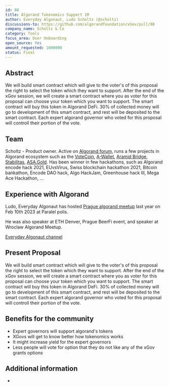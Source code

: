```yaml
---
id: 88
title: Algorand Tokenomics Support 1M
author: Everyday Algonaut, Ludo Scholtz (@scholtz)
discussions-to: https://github.com/algorandfoundation/xGov/pull/88
company_name: Scholtz & Co
category: Tools
focus_area: User Onboarding
open_source: Yes
amount_requested: 1000000
status: Final
---
```


## Abstract
We will build smart contract which will give to the voter's of this proposal the right to select the token which they want to support. After the end of the xGov session, we will create a smart contract where you as voter for this proposal can choose your token which you want to support. The smart contract will buy this token in Algorand DeFi. 30% of collected money will go to development of this smart contract, and rest will be deposited to the smart contract. Each expert algorand governor who voted for this proposal  will controll their portion of the vote.

## Team
Scholtz - Product owner. Active on <a href="https://forum.algorand.org/u/scholtz/summary">Algorand forum</a>, runs a few projects in Algorand ecosystem such as the <a href="https://www.vote-coin.com">VoteCoin</a>, <a href="https://www.a-wallet.net">A-Wallet</a>, <a href="https://aramid.finance">Aramid Bridge</a>, <a href="https://stabilitas.finance">Stabilitas</a>, <a href="https://www.asa.gold">ASA.Gold</a>. Has been winner in few hackathons, such as Algorand encode hack 2021, EUvsVirus, Swiss blockchain hackathon 2021, Bitcoin bankathon, Encode DAO hack, Algo HackJam, Greenhouse hack III, Mega Ace Hackathon, ...

## Experience with Algorand
Ludo, Everyday Algonaut has hosted <a href="https://ipfs.algonode.xyz/ipfs/bafkreiaj4rlaca657ldkpmdrhncr5u37f4wlx26mynci4gztzy3ym3ecfq">Prague algorand meetup</a> last year on Feb 10th 2023 at Paralel polis. 

He was also speaker at ETH Denver, Prague BeerFi event, and speaker at Wroclaw Algorand Meetup.

<a href="https://youtube.com/@EverydayAlgonaut">Everyday Algonaut channel</a>

## Present Proposal
We will build smart contract which will give to the voter's of this proposal the right to select the token which they want to support. After the end of the xGov session, we will create a smart contract where you as voter for this proposal can choose your token which you want to support. The smart contract will buy this token in Algorand DeFi. 30% of collected money will go to development of this smart contract, and rest will be deposited to the smart contract. Each expert algorand governor who voted for this proposal  will controll their portion of the vote.

## Benefits for the community

- Expert governors will support algorand's tokens
- XGovs will get to know better how tokenomics works
- It might increase yield for the expert governors
- Less people will vote for option that they do not like any of the xGov grants options

## Additional information

-
